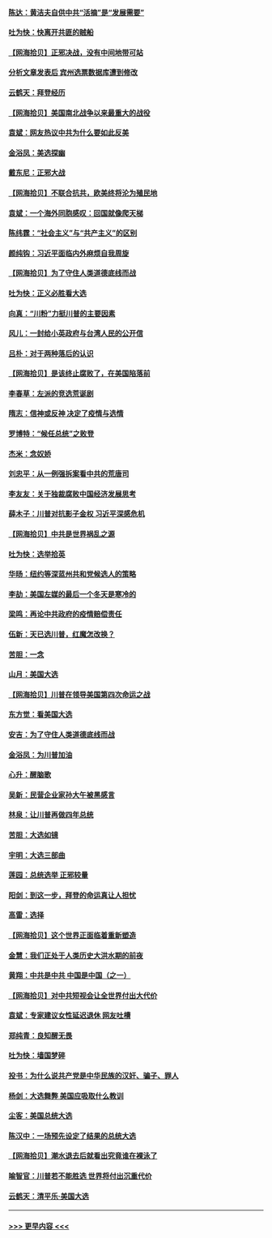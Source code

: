 #### [陈达：黄洁夫自供中共“活摘”是“发展需要”](../pages/nsc993/n12568541.md?t=11231351) 
#### [吐为快：快离开共匪的贼船](../pages/nsc993/n12568462.md?t=11231351) 
#### [【网海拾贝】正邪决战，没有中间地带可站](../pages/nsc993/n12568439.md?t=11231351) 
#### [分析文章发表后 宾州选票数据库遭到修改](../pages/nsc993/n12568105.md?t=11231351) 
#### [云鹤天：拜登经历](../pages/nsc993/n12567294.md?t=11231351) 
#### [【网海拾贝】美国南北战争以来最重大的战役](../pages/nsc993/n12567247.md?t=11231351) 
#### [袁斌：网友热议中共为什么要如此反美](../pages/nsc993/n12567162.md?t=11231351) 
#### [金浴凤：美选探幽](../pages/nsc993/n12567147.md?t=11231351) 
#### [戴东尼：正邪大战](../pages/nsc993/n12567033.md?t=11231351) 
#### [【网海拾贝】不联合抗共，欧美终将沦为殖民地](../pages/nsc993/n12565068.md?t=11231351) 
#### [袁斌：一个海外同胞感叹：回国就像爬天梯](../pages/nsc993/n12564986.md?t=11231351) 
#### [陈纬霆：“社会主义”与“共产主义”的区别](../pages/nsc993/n12562417.md?t=11231351) 
#### [颜纯钩：习近平面临内外麻烦自我周旋](../pages/nsc993/n12563356.md?t=11231351) 
#### [【网海拾贝】为了守住人类道德底线而战](../pages/nsc993/n12562542.md?t=11231351) 
#### [吐为快：正义必胜看大选](../pages/nsc993/n12561967.md?t=11231351) 
#### [向真：“川粉”力挺川普的主要因素](../pages/nsc993/n12560774.md?t=11231351) 
#### [风儿：一封给小英政府与台湾人民的公开信](../pages/nsc993/n12560581.md?t=11231351) 
#### [吕朴：对于两种落后的认识](../pages/nsc993/n12560492.md?t=11231351) 
#### [【网海拾贝】是该终止腐败了，在美国陷落前](../pages/nsc993/n12559936.md?t=11231351) 
#### [李春草：左派的竞选荒诞剧](../pages/nsc993/n12558380.md?t=11231351) 
#### [隋志：信神或反神 决定了疫情与选情](../pages/nsc993/n12558255.md?t=11231351) 
#### [罗博特：“候任总统”之败登](../pages/nsc993/n12558189.md?t=11231351) 
#### [杰米：念奴娇](../pages/nsc993/n12558174.md?t=11231351) 
#### [刘忠平：从一例强拆案看中共的荒唐司](../pages/nsc993/n12558036.md?t=11231351) 
#### [李友友：关于独裁腐败中国经济发展思考](../pages/nsc993/n12558004.md?t=11231351) 
#### [薛木子：川普对抗影子金权 习近平深感危机](../pages/nsc993/n12557342.md?t=11231351) 
#### [【网海拾贝】中共是世界祸乱之源](../pages/nsc993/n12555353.md?t=11231351) 
#### [吐为快：选举拾英](../pages/nsc993/n12555041.md?t=11231351) 
#### [华旸：纽约等深蓝州共和党候选人的策略](../pages/nsc993/n12554309.md?t=11231351) 
#### [李劼：美国左媒的最后一个冬天是寒冷的](../pages/nsc993/n12552947.md?t=11231351) 
#### [梁鸣：再论中共政府的疫情赔偿责任](../pages/nsc993/n12553012.md?t=11231351) 
#### [伍新：天已选川普，红魔怎改换？](../pages/nsc993/n12552970.md?t=11231351) 
#### [苦胆：一念](../pages/nsc993/n12552957.md?t=11231351) 
#### [山月：美国大选](../pages/nsc993/n12552446.md?t=11231351) 
#### [【网海拾贝】川普在领导美国第四次命运之战](../pages/nsc993/n12551973.md?t=11231351) 
#### [东方觉：看美国大选](../pages/nsc993/n12551647.md?t=11231351) 
#### [安吉：为了守住人类道德底线而战](../pages/nsc993/n12551111.md?t=11231351) 
#### [金浴凤：为川普加油](../pages/nsc993/n12551085.md?t=11231351) 
#### [心升：醒脑歌](../pages/nsc993/n12550984.md?t=11231351) 
#### [吴新：民营企业家孙大午被黑感言](../pages/nsc993/n12550656.md?t=11231351) 
#### [林泉：让川普再做四年总统](../pages/nsc993/n12550640.md?t=11231351) 
#### [苦胆：大选如镜](../pages/nsc993/n12550630.md?t=11231351) 
#### [宇明：大选三部曲](../pages/nsc993/n12550603.md?t=11231351) 
#### [莲园：总统选举 正邪较量](../pages/nsc993/n12550594.md?t=11231351) 
#### [阳剑：到这一步，拜登的命运真让人担忧](../pages/nsc993/n12549093.md?t=11231351) 
#### [高雷：选择](../pages/nsc993/n12549087.md?t=11231351) 
#### [【网海拾贝】这个世界正面临着重新塑造](../pages/nsc993/n12548326.md?t=11231351) 
#### [金慧：我们正处于人类历史大洪水期的前夜](../pages/nsc993/n12547914.md?t=11231351) 
#### [黄翔：中共是中共 中国是中国（之一）](../pages/nsc993/n12547576.md?t=11231351) 
#### [【网海拾贝】对中共短视会让全世界付出大代价](../pages/nsc993/n12546043.md?t=11231351) 
#### [袁斌：专家建议女性延迟退休 网友吐槽](../pages/nsc993/n12545424.md?t=11231351) 
#### [郑纯青：良知醒无畏](../pages/nsc993/n12545394.md?t=11231351) 
#### [吐为快：墙国梦碎](../pages/nsc993/n12545309.md?t=11231351) 
#### [投书：为什么说共产党是中华民族的汉奸、骗子、罪人](../pages/nsc993/n12545089.md?t=11231351) 
#### [杨剑：大选舞弊 美国应吸取什么教训](../pages/nsc993/n12543937.md?t=11231351) 
#### [尘客：美国总统大选](../pages/nsc993/n12543828.md?t=11231351) 
#### [陈汉中：一场预先设定了结果的总统大选](../pages/nsc993/n12543564.md?t=11231351) 
#### [【网海拾贝】潮水退去后就看出究竟谁在裸泳了](../pages/nsc993/n12543321.md?t=11231351) 
#### [喻智官：川普若不能胜选 世界将付出沉重代价](../pages/nsc993/n12541352.md?t=11231351) 
#### [云鹤天：清平乐‧美国大选](../pages/nsc993/n12540916.md?t=11231351) 

----
#### [ >>> 更早内容 <<< ](../indexes/nsc993-earlier.md)
